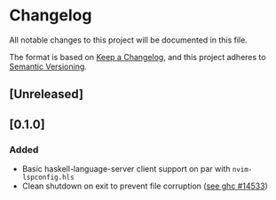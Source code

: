 # Changelog
All notable changes to this project will be documented in this file.

The format is based on [Keep a Changelog](https://keepachangelog.com/en/1.0.0/),
and this project adheres to [Semantic Versioning](https://semver.org/spec/v2.0.0.html).

## [Unreleased]

## [0.1.0]
### Added
- Basic haskell-language-server client support on par with `nvim-lspconfig.hls`
- Clean shutdown on exit to prevent file corruption ([see ghc #14533](https://gitlab.haskell.org/ghc/ghc/-/issues/14533))
